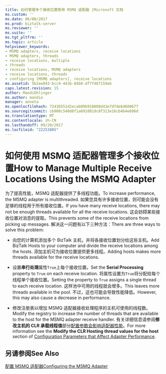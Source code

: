 ```yaml
---
title: 如何管理多个接收位置使用 MSMQ 适配器 |Microsoft 文档
ms.custom: ''
ms.date: 06/08/2017
ms.prod: biztalk-server
ms.reviewer: ''
ms.suite: ''
ms.tgt_pltfrm: ''
ms.topic: article
helpviewer_keywords:
- MSMQ adapters, receive locations
- MSMQ adapters, threads
- receive locations, multiple
- threads
- receive locations, MSMQ adapters
- receive locations, threads
- configuring [MSMQ adapters], receive locations
ms.assetid: 5b2ee043-bcc9-443b-84b0-df7f487159eb
caps.latest.revision: 15
author: MandiOhlinger
ms.author: mandia
manager: anneta
ms.openlocfilehash: 72438551d2ecab09b918808d43e7d7de6d600677
ms.sourcegitcommit: cb908c540d8f1a692d01dc8f313e16cb4b4e696d
ms.translationtype: MT
ms.contentlocale: zh-CN
ms.lasthandoff: 09/20/2017
ms.locfileid: "22253805"
---
```

# <a name="how-to-manage-multiple-receive-locations-using-the-msmq-adapter"></a><span data-ttu-id="45d81-102">如何使用 MSMQ 适配器管理多个接收位置</span><span class="sxs-lookup"><span data-stu-id="45d81-102">How to Manage Multiple Receive Locations Using the MSMQ Adapter</span></span>
<span data-ttu-id="45d81-103">为了提高性能，MSMQ 适配器提供了多线程功能。</span><span class="sxs-lookup"><span data-stu-id="45d81-103">To increase performance, the MSMQ adapter is multithreaded.</span></span> <span data-ttu-id="45d81-104">如果您具有许多接收位置，则可能会没有足够的线程用于所有接收位置。</span><span class="sxs-lookup"><span data-stu-id="45d81-104">If you have many receive locations, there may not be enough threads available for all the receive locations.</span></span> <span data-ttu-id="45d81-105">这会妨碍某些接收位置对消息的提取。</span><span class="sxs-lookup"><span data-stu-id="45d81-105">This prevents some of the receive locations from picking up messages.</span></span> <span data-ttu-id="45d81-106">解决这一问题有以下三种方法：</span><span class="sxs-lookup"><span data-stu-id="45d81-106">There are three ways to solve this problem:</span></span>  
  
-   <span data-ttu-id="45d81-107">向您的计算机添加多个 BizTalk 主机，并将各接收位置划分给这些主机。</span><span class="sxs-lookup"><span data-stu-id="45d81-107">Add BizTalk Hosts to your computer and divide the receive locations among the hosts.</span></span> <span data-ttu-id="45d81-108">添加主机可为接收位置提供更多线程。</span><span class="sxs-lookup"><span data-stu-id="45d81-108">Adding hosts makes more threads available for the receive locations.</span></span>  
  
-   <span data-ttu-id="45d81-109">设置**串行处理**属性`True`上每个接收位置。</span><span class="sxs-lookup"><span data-stu-id="45d81-109">Set the **Serial Processing** property to `True` on each receive location.</span></span> <span data-ttu-id="45d81-110">将属性设置为`True`将分配给每个线程单个接收位置。</span><span class="sxs-lookup"><span data-stu-id="45d81-110">Setting the property to `True` assigns a single thread to each receive location.</span></span> <span data-ttu-id="45d81-111">这样池中可用的线程就会增多。</span><span class="sxs-lookup"><span data-stu-id="45d81-111">This leaves more threads available in the pool.</span></span> <span data-ttu-id="45d81-112">不过，这也可能会导致性能降低。</span><span class="sxs-lookup"><span data-stu-id="45d81-112">However, this may also cause a decrease in performance.</span></span>  
  
-   <span data-ttu-id="45d81-113">修改注册表以增加 MSMQ 适配器接收处理程序的主机可使用的线程数。</span><span class="sxs-lookup"><span data-stu-id="45d81-113">Modify the registry to increase the number of threads that are available to the host for the MSMQ adapter receive handler.</span></span> <span data-ttu-id="45d81-114">有关详细信息请参阅**修改主机的 CLR 承载线程值**部分[配置参数会影响适配器性能](../core/configuration-parameters-that-affect-adapter-performance.md)。</span><span class="sxs-lookup"><span data-stu-id="45d81-114">For more information see the **Modify the CLR Hosting thread values for the host** section of [Configuration Parameters that Affect Adapter Performance](../core/configuration-parameters-that-affect-adapter-performance.md).</span></span>  
  
## <a name="see-also"></a><span data-ttu-id="45d81-115">另请参阅</span><span class="sxs-lookup"><span data-stu-id="45d81-115">See Also</span></span>  
 [<span data-ttu-id="45d81-116">配置 MSMQ 适配器</span><span class="sxs-lookup"><span data-stu-id="45d81-116">Configuring the MSMQ Adapter</span></span>](../core/configuring-the-msmq-adapter.md)